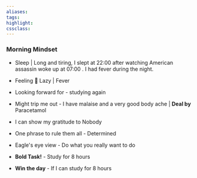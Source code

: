 ```yaml
---
aliases:  
tags:
highlight:  
cssclass:
---
```


### Morning Mindset
- Sleep | Long and tiring, I slept at 22:00 after watching American assassin woke up at 07:00 . I had fever during the night.
- Feeling 😤 Lazy | Fever

- Looking forward for - studying again
- Might trip me out - I have malaise and a very good body ache |  **Deal by**  Paracetamol
- I can show my gratitude to Nobody
- One phrase to rule them all - Determined
- Eagle's eye view - Do what you really want to do
- **Bold Task!** - Study for 8 hours
- **Win the day** - If I can study for 8 hours